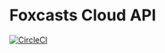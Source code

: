 # Foxcasts Cloud API

[![CircleCI](https://circleci.com/gh/garredow/foxcasts-cloud-api/tree/main.svg?style=svg)](https://circleci.com/gh/garredow/foxcasts-cloud-api/tree/main)
